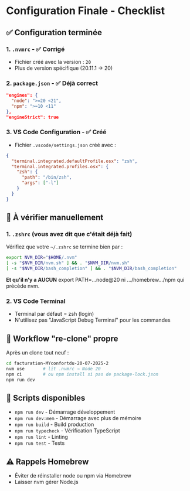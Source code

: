 # Configuration Finale - Checklist

## ✅ Configuration terminée

### 1. `.nvmrc` - ✅ Corrigé
- Fichier créé avec la version : `20`
- Plus de version spécifique (20.11.1 → 20)

### 2. `package.json` - ✅ Déjà correct
```json
"engines": {
  "node": ">=20 <21",
  "npm": ">=10 <11"
},
"engineStrict": true
```

### 3. VS Code Configuration - ✅ Créé
- Fichier `.vscode/settings.json` créé avec :
```json
{
  "terminal.integrated.defaultProfile.osx": "zsh",
  "terminal.integrated.profiles.osx": {
    "zsh": { 
      "path": "/bin/zsh", 
      "args": ["-l"] 
    }
  }
}
```

## 🔧 À vérifier manuellement

### 1. `.zshrc` (vous avez dit que c'était déjà fait)
Vérifiez que votre `~/.zshrc` se termine bien par :
```bash
export NVM_DIR="$HOME/.nvm"
[ -s "$NVM_DIR/nvm.sh" ] && . "$NVM_DIR/nvm.sh"
[ -s "$NVM_DIR/bash_completion" ] && . "$NVM_DIR/bash_completion"
```

**Et qu'il n'y a AUCUN** export PATH=...node@20 ni .../homebrew.../npm qui précède nvm.

### 2. VS Code Terminal
- Terminal par défaut = zsh (login)
- N'utilisez pas "JavaScript Debug Terminal" pour les commandes

## 🚀 Workflow "re-clone" propre

Après un clone tout neuf :
```bash
cd facturation-MYconfortdu-20-07-2025-2
nvm use       # lit .nvmrc → Node 20
npm ci        # ou npm install si pas de package-lock.json  
npm run dev
```

## 📝 Scripts disponibles
- `npm run dev` - Démarrage développement
- `npm run dev:mem` - Démarrage avec plus de mémoire
- `npm run build` - Build production
- `npm run typecheck` - Vérification TypeScript
- `npm run lint` - Linting
- `npm run test` - Tests

## ⚠️ Rappels Homebrew
- Éviter de réinstaller node ou npm via Homebrew
- Laisser nvm gérer Node.js
